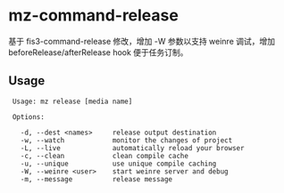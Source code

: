 # mz-command-release

基于 fis3-command-release 修改，增加 -W 参数以支持 weinre 调试，增加 beforeRelease/afterRelease hook 便于任务订制。

## Usage

     Usage: mz release [media name]

     Options:

       -d, --dest <names>     release output destination
       -w, --watch            monitor the changes of project
       -L, --live             automatically reload your browser
       -c, --clean            clean compile cache
       -u, --unique           use unique compile caching
       -W, --weinre <user>    start weinre server and debug
       -m, --message          release message
